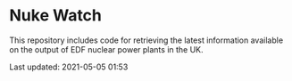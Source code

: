 # Nuke Watch

This repository includes code for retrieving the latest information available on the output of EDF nuclear power plants in the UK.

Last updated: 2021-05-05 01:53